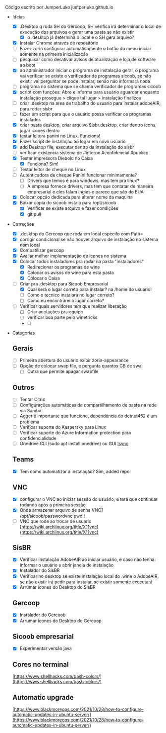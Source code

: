 Código escrito por JumperLuko
jumperluko.github.io

- Ideias
    - [x]  .Desktop q roda SH do Gercoop, SH verifica irá determinar o local de execução dos arquivos e gerar uma pasta se não existir
        - [x]  o .desktop já determina o local e o SH gera arquivo?
    - [x]  Instalar Chrome através de repositório
    - [ ]  Fazer zorin configurar automaticamente o botão do menu iniciar somente na primeira inicialização
    - [ ]  pesquisar como desativar avisos de atualização e loja de software ao boot
    - [x]  ao administrador iniciar o programa de instalação geral, o programa vai verificar se existe o verificador de programas sicoob, se não existir vai perguntar se pode instalar, senão não informará nada
    - [ ]  programa no sistema que se chama verificador de programas sicoob
    - [x]  script com funções: Abre e informa para usuário aguardar enquanto instalação prosegue > clique tal lugar > instalação finalizou
    - [ ]  criar .desktop na area de trabalho do usuario para instalar adobeAIR, para rodar sisbr
    - [ ]  fazer um script para que o usuário possa verificar os programas instalados
    - [x]  criar pasta desktop, criar arquivo Sisbr.desktop, criar dentro icons, jogar icones dentro
    - [x]  testar leitora panini no Linux. Funciona!
    - [x]  Fazer script de instalação ao logar em novo usuário
    - [x]  add Desktop file, executar dentro da instalação do sisbr
    - [ ]  verificar existencia sistema de #interno #confidencial #publico
    - [x]  Testar impressora Diebold no Caixa
        - [x]  Funciona? Sim!
    - [ ]  Testar leitor de cheque no Linux
    - [ ]  Autenticadora de cheque Panini funcionar minimamente?
        - [ ]  Drivers que temos é para windows, mas tem pra linux?
        - [ ]  A empresa fornece drivers, mas tem que contatar de maneira empresarial e eles falam ingles e parece que são do EUA
    - [x]  Colocar opção dedicada para alterar nome da maquina
    - [x]  Baixar copia do sicoob instala para /opt/sicoob
        - [x]  Verificar se existe arquivo e fazer condições
        - [x]  git pull
    
- Correções
    - [x]  .desktop do Gercoop que roda em local especifo com Path=
    - [x]  corrigir condicional se não houver arquivo de instalação no sistema nem local
    - [x]  Compatilizar gercoop
    - [x]  Avaliar melhor implementação de icones no sistema
    - [x]  Colocar todos instaladores pra rodar na pasta "instaladores"
        - [x]  Redirecionar os programas de wine
        - [x]  Colocar os avisos de wine para esta pasta
        - [x]  Colocar o Caixa
    - [ ]  Criar pra .desktop para Sicoob Empresarial
        - [x]  Qual será o lugar correto para instalar? na /home do usuário!
        - [ ]  Como o tecnico instalará no lugar correto?
        - [ ]  Como eu encontrarei o lugar correto?
    - [ ]  Verificar quais servidores tem que realizar liberação
        - [ ]  Criar anotações pra equipe
        - [ ]  verificar boa parte pelo winetricks
        - [ ]  
- Categorias
    
    ## Gerais
    
    - [ ]  Primeira abertura do usuário exibir zorin-appearance
    - [ ]  Opção de colocar swap file, e pergunta quantos GB de swal
        - [ ]  Outra que permite apagar swapfile
    
    ## Outros
    
    - [ ]  Tentar Citrix
    - [ ]  Configurações automáticas de compartilhamento de pasta na rede via Samba
    - [ ]  Agger é importante que funcione, dependencia do dotnet452 é um problema
    - [ ]  Verificar suporte do Kaspersky para Linux
    - [ ]  Verificar suporte do Azure Information protection para confidencialidade
    - [ ]  Onedrive CLI (sudo apt install onedrive) ou GUI [Isync](https://www.insynchq.com/pricing?utm_source=insync_app&utm_campaign=buy_upgrade)
    
    ## Teams
    
    - [x]  Tem como automatizar a instalação? Sim, added repo!
    
    ## VNC
    
    - [x]  configurar o VNC ao iniciar sessão do usuário, e terá que continuar rodando após a primeira sessão
    - [x]  Onde armazenar arquivo de senha VNC? /opt/sicoob/passwordvnc.pwd !
    - [ ]  VNC que rode ao trocar de usuário
    [https://wiki.archlinux.org/title/X11vnc](https://wiki.archlinux.org/title/X11vnc)
    
    ## SisBR
    
    - [x]  Verificar instalação AdobeAIR ao iniciar usuário, e caso não tenha: informar o usuário e abrir janela de instalação
    - [x]  Instalador do SisBR
    - [x]  Verificar no desktop se existe instalação local do .wine o AdobeAIR, se não existir irá pedir para instalar, se existir somente executará
    - [x]  Arrumar icones do Desktop do SisBR
    
    ## Gercoop
    
    - [x]  Instalador do Gercoob
    - [x]  Arrumar icones do Desktop do Gercoop
    
    ## Sicoob empresarial
    
    - [x]  Experimentar versão java
    
    ## Cores no terminal
    
    [https://www.shellhacks.com/bash-colors/](https://www.shellhacks.com/bash-colors/)
    
    ## Automatic upgrade
    
    [https://www.blackmoreops.com/2021/10/28/how-to-configure-automatic-updates-in-ubuntu-server/](https://www.blackmoreops.com/2021/10/28/how-to-configure-automatic-updates-in-ubuntu-server/)